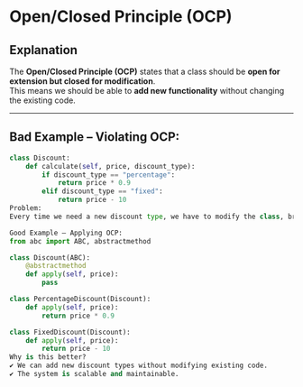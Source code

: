 # Open/Closed Principle (OCP)

## Explanation  
The **Open/Closed Principle (OCP)** states that a class should be **open for extension but closed for modification**.  
This means we should be able to **add new functionality** without changing the existing code.

---

## Bad Example – Violating OCP:
```python
class Discount:
    def calculate(self, price, discount_type):
        if discount_type == "percentage":
            return price * 0.9
        elif discount_type == "fixed":
            return price - 10
Problem:
Every time we need a new discount type, we have to modify the class, breaking OCP.

Good Example – Applying OCP:
from abc import ABC, abstractmethod

class Discount(ABC):
    @abstractmethod
    def apply(self, price):
        pass

class PercentageDiscount(Discount):
    def apply(self, price):
        return price * 0.9

class FixedDiscount(Discount):
    def apply(self, price):
        return price - 10
Why is this better?
✔ We can add new discount types without modifying existing code.
✔ The system is scalable and maintainable.